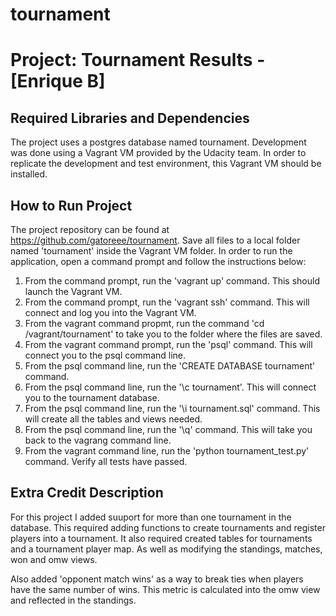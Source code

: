 # tournament
Project: Tournament Results  - [Enrique B]
================================

Required Libraries and Dependencies
-----------------------------------
The project uses a postgres database named tournament. Development was done using a Vagrant VM provided by the Udacity team. In order to replicate the development and test environment, this Vagrant VM should be installed.


How to Run Project
------------------
The project repository can be found at https://github.com/gatoreee/tournament. Save all files to a local folder named 'tournament' inside the Vagrant VM folder. 
In order to run the application, open a command prompt and follow the instructions below:
1) From the command prompt, run the 'vagrant up' command. This should launch the Vagrant VM.
2) From the command prompt, run the 'vagrant ssh' command. This will connect and log you into the Vagrant VM.
3) From the vagrant command propmt, run the command 'cd /vagrant/tournament' to take you to the folder where the files are saved.
4) From the vagrant command prompt, run the 'psql' command. This will connect you to the psql command line.
5) From the psql command line, run the 'CREATE DATABASE tournament' command.
6) From the psql command line, run the '\c tournament'. This will connect you to the tournament database.
7) From the psql command line, run the '\i tournament.sql' command. This will create all the tables and views needed.
8) From the psql command line, run the '\q' command. This will take you back to the vagrang command line.
9) From the vagrant command line, run the 'python tournament_test.py' command. Verify all tests have passed. 


Extra Credit Description
------------------------
For this project I added suuport for more than one tournament in the database. This required adding functions to create tournaments and register players into a tournament. It also required created tables for tournaments and a tournament player map. As well as modifying the standings, matches, won and omw views. 

Also added 'opponent match wins' as a way to break ties when players have the same number of wins. This metric is calculated into the omw view and reflected in the standings. 

